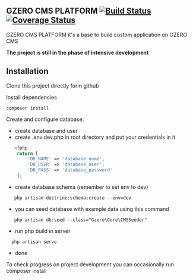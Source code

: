 ## GZERO CMS PLATFORM [![Build Status](https://travis-ci.org/GrupaZero/platform.png?branch=master)](https://travis-ci.org/GrupaZero/platform) [![Coverage Status](https://coveralls.io/repos/GrupaZero/platform/badge.png)](https://coveralls.io/r/GrupaZero/platform)

GZERO CMS PLATFORM it's a base to build custom application on GZERO CMS

**The project is still in the phase of intensive development**

## Installation

Clone this project directly form github

Install dependencies

```
composer install
```

Create and configure database:
 - create database and user
 - create .env.dev.php in root directory and put your credentials in it
 
 ```PHP
    <?php
     return [
         'DB_NAME' => 'database_name',
         'DB_USER' => 'database_user',
         'DB_PASS' => 'database_password'
     ];
 ```
 - create database schema (remember to set env to dev)
 
 ```
    php artisan doctrine:schema:create --env=dev
 ```

 - you can seed database with example data using this command
 
 ```
    php artisan db:seed --class="Gzero\Core\CMSSeeder"
 ```
 - run php build in server
  
  ```
    php artisan serve
  ```  
 - done
 
 To check progress on project development you can occasionally run composer install
